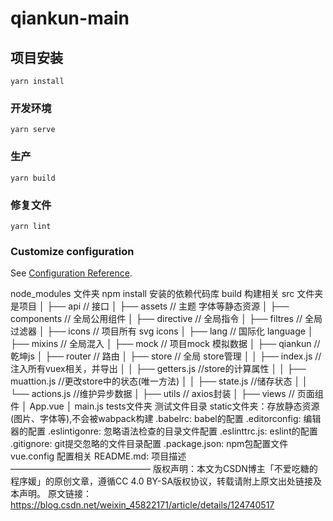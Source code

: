 <!--
 * @LastEditors: 丁玉欣
 * @LastEditTime: 2022-09-22 14:35:40
 * @Description: 文件介绍
-->
# qiankun-main

## 项目安装
```
yarn install
```

### 开发环境
```
yarn serve
```

### 生产
```
yarn build
```

### 修复文件
```
yarn lint
```

### Customize configuration
See [Configuration Reference](https://cli.vuejs.org/config/).

node_modules 文件夹 npm install 安装的依赖代码库
build 构建相关
src 文件夹 是项目
│ ├── api // 接口
│ ├── assets // 主题 字体等静态资源
│ ├── components // 全局公用组件
│ ├── directive // 全局指令
│ ├── filtres // 全局 过滤器
│ ├── icons // 项目所有 svg icons
│ ├── lang // 国际化 language
│ ├── mixins // 全局混入
│ ├── mock // 项目mock 模拟数据
│ ├── qiankun // 乾坤js
│ ├── router // 路由
│ ├── store // 全局 store管理
│ │ ├── index.js //注入所有vuex相关，并导出
│ │ ├── getters.js //store的计算属性
│ │ ├── muattion.js //更改store中的状态(唯一方法)
│ │ ├── state.js //储存状态
│ │ └── actions.js //维护异步数据
│ ├── utils // axios封装
│ ├── views // 页面组件
│ App.vue
│ main.js
tests文件夹 测试文件目录
static文件夹：存放静态资源(图片、字体等),不会被wabpack构建
.babelrc: babel的配置
.editorconfig: 编辑器的配置
.eslintigonre: 忽略语法检查的目录文件配置
.eslinttrc.js: eslint的配置
.gitignore: git提交忽略的文件目录配置
.package.json: npm包配置文件
vue.config 配置相关
README.md: 项目描述
————————————————
版权声明：本文为CSDN博主「不爱吃糖的程序媛」的原创文章，遵循CC 4.0 BY-SA版权协议，转载请附上原文出处链接及本声明。
原文链接：https://blog.csdn.net/weixin_45822171/article/details/124740517